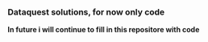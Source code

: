 ### Dataquest solutions, for now only code ###
**In future i will continue to fill in this repositore with code**
